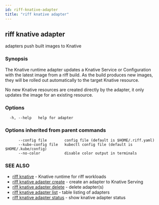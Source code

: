 ```yaml
---
id: riff-knative-adapter
title: "riff knative adapter"
---
```

## riff knative adapter

adapters push built images to Knative

### Synopsis

The Knative runtime adapter updates a Knative Service or Configuration with the
latest image from a riff build. As the build produces new images, they will be
rolled out automatically to the target Knative resource.

No new Knative resources are created directly by the adapter, it only updates
the image for an existing resource.

### Options

```
  -h, --help   help for adapter
```

### Options inherited from parent commands

```
      --config file        config file (default is $HOME/.riff.yaml)
      --kube-config file   kubectl config file (default is $HOME/.kube/config)
      --no-color           disable color output in terminals
```

### SEE ALSO

* [riff knative](riff_knative.md)	 - Knative runtime for riff workloads
* [riff knative adapter create](riff_knative_adapter_create.md)	 - create an adapter to Knative Serving
* [riff knative adapter delete](riff_knative_adapter_delete.md)	 - delete adapter(s)
* [riff knative adapter list](riff_knative_adapter_list.md)	 - table listing of adapters
* [riff knative adapter status](riff_knative_adapter_status.md)	 - show knative adapter status

